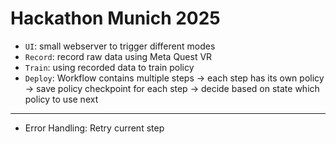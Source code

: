 # Hackathon Munich 2025
- `UI`: small webserver to trigger different modes
- `Record`: record raw data using Meta Quest VR
- `Train`: using recorded data to train policy
- `Deploy`: Workflow contains multiple steps 
    -> each step has its own policy 
    -> save policy checkpoint for each step
    -> decide based on state which policy to use next

---

- Error Handling: Retry current step
